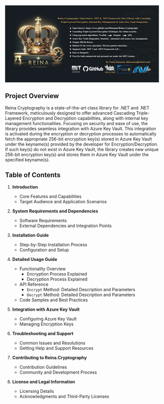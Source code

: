 ![Reina Cryptography Library](/Resources/Reina-Cryptography-Preview.jpg)
## Project Overview
Reina Cryptography is a state-of-the-art class library for .NET and .NET Framework, meticulously designed to offer advanced Cascading Triple-Layered Encryption and Decryption capabilities, along with internal key management functionalities. Focusing on security and ease of use, the library provides seamless integration with Azure Key Vault. This integration is activated during the encryption or decryption processes to automatically fetch the appropriate 256-bit encryption key(s) stored in Azure Key Vault under the keyname(s) provided by the developer for Encryption/Decryption. If such key(s) do not exist in Azure Key Vault, the library creates new unique 256-bit encryption key(s) and stores them in Azure Key Vault under the specified keyname(s).

## Table of Contents

1. **Introduction**
   - Core Features and Capabilities
   - Target Audience and Application Scenarios

2. **System Requirements and Dependencies**
   - Software Requirements
   - External Dependencies and Integration Points

3. **Installation Guide**
   - Step-by-Step Installation Process
   - Configuration and Setup

4. **Detailed Usage Guide**
   - Functionality Overview
     - Encryption Process Explained
     - Decryption Process Explained
   - API Reference
     - `Encrypt` Method: Detailed Description and Parameters
     - `Decrypt` Method: Detailed Description and Parameters
   - Code Samples and Best Practices

5. **Integration with Azure Key Vault**
   - Configuring Azure Key Vault
   - Managing Encryption Keys

6. **Troubleshooting and Support**
   - Common Issues and Resolutions
   - Getting Help and Support Resources

7. **Contributing to Reina.Cryptography**
   - Contribution Guidelines
   - Community and Development Process

8. **License and Legal Information**
   - Licensing Details
   - Acknowledgments and Third-Party Licenses
